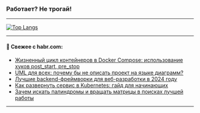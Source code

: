### Работает? Не трогай!

---
<!--
#### 🛠️ Technical stack:

![Java](https://img.shields.io/badge/Java-informational?logo=Oracle&style=flat&logoColor=white&color=FF4500)
![Kotlin](https://img.shields.io/badge/Kotlin-informational?logo=Kotlin&style=flat&logoColor=white&color=774D97)
![TS](https://img.shields.io/badge/TypeScript-informational?logo=typeScript&style=flat&logoColor=black&color=017acc)
![Python](https://img.shields.io/badge/Python-informational?logo=Python&style=flat&logoColor=black&color=ffdd54) <br>
![Spring](https://img.shields.io/badge/Spring-informational?logo=Spring&style=flat&logoColor=white&color=6DB33F) 
![SpringBoot](https://img.shields.io/badge/SpringBoot-informational?logo=SpringBoot&style=flat&logoColor=white&color=6DB33F)
![Nest](https://img.shields.io/badge/NestJS-informational?logo=NestJS&style=flat&logoColor=white&color=E0234E) 
![NodeJS](https://img.shields.io/badge/NodeJS-informational?logo=node.js&style=flat&logoColor=white&color=70A760)<br>
![PostgreSQL](https://img.shields.io/badge/PostgreSQL-informational?logo=PostgreSQL&style=flat&logoColor=white&color=DAA520)
![MongoDB](https://img.shields.io/badge/MongoDB-informational?logo=MongoDB&style=flat&logoColor=white&color=870000)
![Apache](https://img.shields.io/badge/Apache-informational?logo=apache&style=flat&logoColor=white&color=f74e28)

___ 
-->

<!--- #### 🛠️ : --->

[![Top Langs](https://github-readme-stats-82jvfl3w3-advtsettinggmailcoms-projects.vercel.app/api/top-langs/?username=zloylis&langs_count=10&hide_title=true&title_color=e6edf3&size_weight=0.5&count_weight=0.5&layout=compact&hide_progress=true&hide_border=true&theme=dracula)](https://github.com/zloylis)

<!---


####  :octocat:&nbsp;&nbsp; Статистика:

![GitHub stats](https://github-readme-stats-u2qms2cxw-advtsettinggmailcoms-projects.vercel.app/api?username=zloylis&show_icons=true&hide_border=true&theme=dracula&title_color=e6edf3&include_all_commits=true&count_private=true&hide_rank=false&hide_title=true&rank_icon=github)
-->
---

#### 💬 Свежее с habr.com:

<!-- BLOG-POST-LIST:START -->
- [Жизненный цикл контейнеров в Docker Compose: использование хуков post_start, pre_stop](https://habr.com/ru/articles/856698/?utm_source=habrahabr&utm_medium=rss&utm_campaign=856698)
- [UML для всех: почему бы не описать проект на языке диаграмм?](https://habr.com/ru/companies/korus_consulting/articles/856696/?utm_source=habrahabr&utm_medium=rss&utm_campaign=856696)
- [Лучшие backend-фреймворки для веб-разработки в 2024 году](https://habr.com/ru/companies/timeweb/articles/856584/?utm_source=habrahabr&utm_medium=rss&utm_campaign=856584)
- [Как развернуть сервис в Kubernetes: гайд для начинающих](https://habr.com/ru/companies/runity/articles/856686/?utm_source=habrahabr&utm_medium=rss&utm_campaign=856686)
- [Зачем искать палиндромы и вращать матрицы в поисках лучшей работы](https://habr.com/ru/companies/kryptonite/articles/856136/?utm_source=habrahabr&utm_medium=rss&utm_campaign=856136)
<!-- BLOG-POST-LIST:END -->

---
